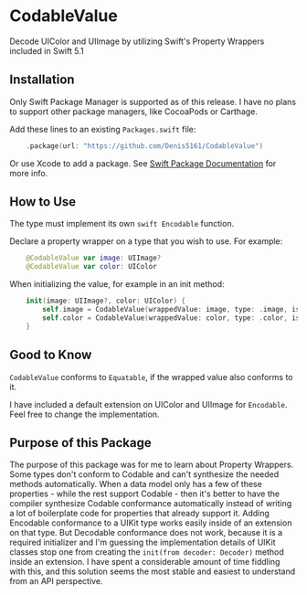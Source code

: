 # CodableValue

Decode UIColor and UIImage by utilizing Swift's Property Wrappers included in Swift 5.1

## Installation
Only Swift Package Manager is supported as of this release. I have no plans to support other package managers, like CocoaPods or Carthage.

Add these lines to an existing `Packages.swift` file:
```swift
    .package(url: "https://github.com/Denis5161/CodableValue")
```
Or use Xcode to add a package. See [Swift Package Documentation](https://github.com/apple/swift-package-manager/tree/master/Documentation) for more info.

## How to Use
The type must implement its own `swift Encodable` function.

Declare a property wrapper on a type that you wish to use.
For example:
```swift
    @CodableValue var image: UIImage?
    @CodableValue var color: UIColor
```

When initializing the value, for example in an init method:
```swift
    init(image: UIImage?, color: UIColor) {
        self.image = CodableValue(wrappedValue: image, type: .image, isOptional: true)
        self.color = CodableValue(wrappedValue: color, type: .color, isOptional: false)
    }
```

## Good to Know
`CodableValue` conforms to `Equatable`, if the wrapped value also conforms to it.

I have included a default extension on UIColor and UIImage for `Encodable`. Feel free to change the implementation.

## Purpose of this Package
The purpose of this package was for me to learn about Property Wrappers. Some types don't conform to Codable and can't synthesize the needed methods automatically. When a data model only has a few of these properties - while the rest support Codable - then it's better to have the compiler synthesize Codable conformance automatically instead of writing a lot of boilerplate code for properties that already support it. 
Adding Encodable conformance to a UIKit type works easily inside of an extension on that type. But Decodable conformance does not work, because it is a required initializer and I'm guessing the implementation details of UIKit classes stop one from creating the `init(from decoder: Decoder)` method inside an extension.
I have spent a considerable amount of time fiddling with this, and this solution seems the most stable and easiest to understand from an API perspective.

